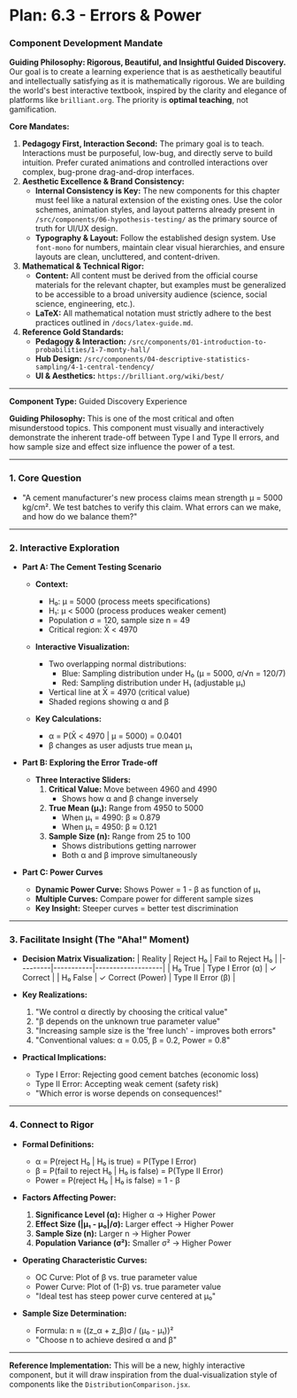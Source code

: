 
# Plan: 6.3 - Errors & Power

### **Component Development Mandate**

**Guiding Philosophy: Rigorous, Beautiful, and Insightful Guided Discovery.**
Our goal is to create a learning experience that is as aesthetically beautiful and intellectually satisfying as it is mathematically rigorous. We are building the world's best interactive textbook, inspired by the clarity and elegance of platforms like `brilliant.org`. The priority is **optimal teaching**, not gamification.

**Core Mandates:**
1.  **Pedagogy First, Interaction Second:** The primary goal is to teach. Interactions must be purposeful, low-bug, and directly serve to build intuition. Prefer curated animations and controlled interactions over complex, bug-prone drag-and-drop interfaces.
2.  **Aesthetic Excellence & Brand Consistency:**
    *   **Internal Consistency is Key:** The new components for this chapter must feel like a natural extension of the existing ones. Use the color schemes, animation styles, and layout patterns already present in `/src/components/06-hypothesis-testing/` as the primary source of truth for UI/UX design.
    *   **Typography & Layout:** Follow the established design system. Use `font-mono` for numbers, maintain clear visual hierarchies, and ensure layouts are clean, uncluttered, and content-driven.
3.  **Mathematical & Technical Rigor:**
    *   **Content:** All content must be derived from the official course materials for the relevant chapter, but examples must be generalized to be accessible to a broad university audience (science, social science, engineering, etc.).
    *   **LaTeX:** All mathematical notation must strictly adhere to the best practices outlined in `/docs/latex-guide.md`.
4.  **Reference Gold Standards:**
    *   **Pedagogy & Interaction:** `/src/components/01-introduction-to-probabilities/1-7-monty-hall/`
    *   **Hub Design:** `/src/components/04-descriptive-statistics-sampling/4-1-central-tendency/`
    *   **UI & Aesthetics:** `https://brilliant.org/wiki/best/`

---

**Component Type:** Guided Discovery Experience

**Guiding Philosophy:** This is one of the most critical and often misunderstood topics. This component must visually and interactively demonstrate the inherent trade-off between Type I and Type II errors, and how sample size and effect size influence the power of a test.

---

### 1. Core Question

*   "A cement manufacturer's new process claims mean strength μ = 5000 kg/cm². We test batches to verify this claim. What errors can we make, and how do we balance them?"

---

### 2. Interactive Exploration

*   **Part A: The Cement Testing Scenario**
    *   **Context:** 
        - H₀: μ = 5000 (process meets specifications)
        - H₁: μ < 5000 (process produces weaker cement)
        - Population σ = 120, sample size n = 49
        - Critical region: X̄ < 4970
    
    *   **Interactive Visualization:**
        - Two overlapping normal distributions:
          - Blue: Sampling distribution under H₀ (μ = 5000, σ/√n = 120/7)
          - Red: Sampling distribution under H₁ (adjustable μ₁)
        - Vertical line at X̄ = 4970 (critical value)
        - Shaded regions showing α and β
    
    *   **Key Calculations:**
        - α = P(X̄ < 4970 | μ = 5000) = 0.0401
        - β changes as user adjusts true mean μ₁

*   **Part B: Exploring the Error Trade-off**
    *   **Three Interactive Sliders:**
        1. **Critical Value:** Move between 4960 and 4990
           - Shows how α and β change inversely
        2. **True Mean (μ₁):** Range from 4950 to 5000
           - When μ₁ = 4990: β ≈ 0.879
           - When μ₁ = 4950: β ≈ 0.121
        3. **Sample Size (n):** Range from 25 to 100
           - Shows distributions getting narrower
           - Both α and β improve simultaneously

*   **Part C: Power Curves**
    *   **Dynamic Power Curve:** Shows Power = 1 - β as function of μ₁
    *   **Multiple Curves:** Compare power for different sample sizes
    *   **Key Insight:** Steeper curves = better test discrimination

---

### 3. Facilitate Insight (The "Aha!" Moment)

*   **Decision Matrix Visualization:**
    | Reality | Reject H₀ | Fail to Reject H₀ |
    |---------|-----------|-------------------|
    | H₀ True | Type I Error (α) | ✓ Correct |
    | H₀ False | ✓ Correct (Power) | Type II Error (β) |

*   **Key Realizations:**
    1. "We control α directly by choosing the critical value"
    2. "β depends on the unknown true parameter value"
    3. "Increasing sample size is the 'free lunch' - improves both errors"
    4. "Conventional values: α = 0.05, β = 0.2, Power = 0.8"

*   **Practical Implications:**
    - Type I Error: Rejecting good cement batches (economic loss)
    - Type II Error: Accepting weak cement (safety risk)
    - "Which error is worse depends on consequences!"

---

### 4. Connect to Rigor

*   **Formal Definitions:**
    - α = P(reject H₀ | H₀ is true) = P(Type I Error)
    - β = P(fail to reject H₀ | H₀ is false) = P(Type II Error)
    - Power = P(reject H₀ | H₀ is false) = 1 - β

*   **Factors Affecting Power:**
    1. **Significance Level (α):** Higher α → Higher Power
    2. **Effect Size (|μ₁ - μ₀|/σ):** Larger effect → Higher Power
    3. **Sample Size (n):** Larger n → Higher Power
    4. **Population Variance (σ²):** Smaller σ² → Higher Power

*   **Operating Characteristic Curves:**
    - OC Curve: Plot of β vs. true parameter value
    - Power Curve: Plot of (1-β) vs. true parameter value
    - "Ideal test has steep power curve centered at μ₀"

*   **Sample Size Determination:**
    - Formula: n ≈ ((z_α + z_β)σ / (μ₀ - μ₁))²
    - "Choose n to achieve desired α and β"

---

**Reference Implementation:** This will be a new, highly interactive component, but it will draw inspiration from the dual-visualization style of components like the `DistributionComparison.jsx`.
